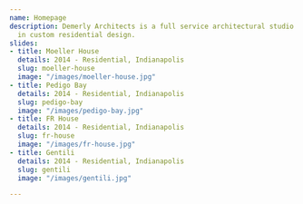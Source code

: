 ```yaml
---
name: Homepage
description: Demerly Architects is a full service architectural studio specializing
  in custom residential design.
slides:
- title: Moeller House
  details: 2014 - Residential, Indianapolis
  slug: moeller-house
  image: "/images/moeller-house.jpg"
- title: Pedigo Bay
  details: 2014 - Residential, Indianapolis
  slug: pedigo-bay
  image: "/images/pedigo-bay.jpg"
- title: FR House
  details: 2014 - Residential, Indianapolis
  slug: fr-house
  image: "/images/fr-house.jpg"
- title: Gentili
  details: 2014 - Residential, Indianapolis
  slug: gentili
  image: "/images/gentili.jpg"

---
```

